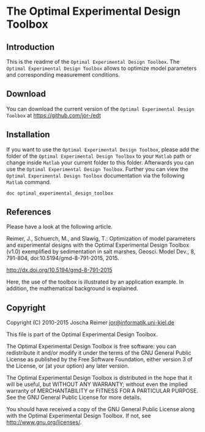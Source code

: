 # The Optimal Experimental Design Toolbox

## Introduction

This is the readme of the `Optimal Experimental Design Toolbox`. The `Optimal Experimental
Design Toolbox` allows to optimize model parameters and corresponding
measurement conditions.


## Download

You can download the current version of the `Optimal Experimental Design Toolbox`
at <https://github.com/jor-/edt>


## Installation

If you want to use the `Optimal Experimental Design Toolbox`, please add the
folder of the `Optimal Experimental Design Toolbox` to your `Matlab` path or
change inside `Matlab` your current folder to this folder. Afterwards you
can use the `Optimal Experimental Design Toolbox`. Further you can view the
`Optimal Experimental Design Toolbox` documentation via the following `Matlab`
command.

`doc optimal_experimental_design_toolbox`


## References 

Please have a look at the following article.

Reimer, J., Schuerch, M., and Slawig, T.: Optimization of model parameters and experimental designs with the Optimal Experimental Design Toolbox (v1.0) exemplified by sedimentation in salt marshes, Geosci. Model Dev., 8, 791-804, doi:10.5194/gmd-8-791-2015, 2015.

<http://dx.doi.org/10.5194/gmd-8-791-2015>

Here, the use of the toolbox is illustrated by an application example. In addition, the mathematical background is explained.



## Copyright

Copyright (C) 2010-2015 Joscha Reimer jor@informatik.uni-kiel.de

This file is part of the Optimal Experimental Design Toolbox.

The Optimal Experimental Design Toolbox is free software: you can redistribute
it and/or modify it under the terms of the GNU General Public License
as published by the Free Software Foundation, either version 3 of the
License, or (at your option) any later version.

The Optimal Experimental Design Toolbox is distributed in the hope that it will
be useful, but WITHOUT ANY WARRANTY; without even the implied warranty
of MERCHANTABILITY or FITNESS FOR A PARTICULAR PURPOSE. See the
GNU General Public License for more details.

You should have received a copy of the GNU General Public License
along with the Optimal Experimental Design Toolbox. If not, see
<http://www.gnu.org/licenses/>.



